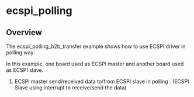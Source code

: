 # ecspi_polling

## Overview
The ecspi_polling_b2b_transfer example shows how to use ECSPI driver in polling way:

In this example, one board used as ECSPI master and another board used as ECSPI slave.

1. ECSPI master send/received data to/from ECSPI slave in polling . (ECSPI Slave using interrupt to receive/send the data)
